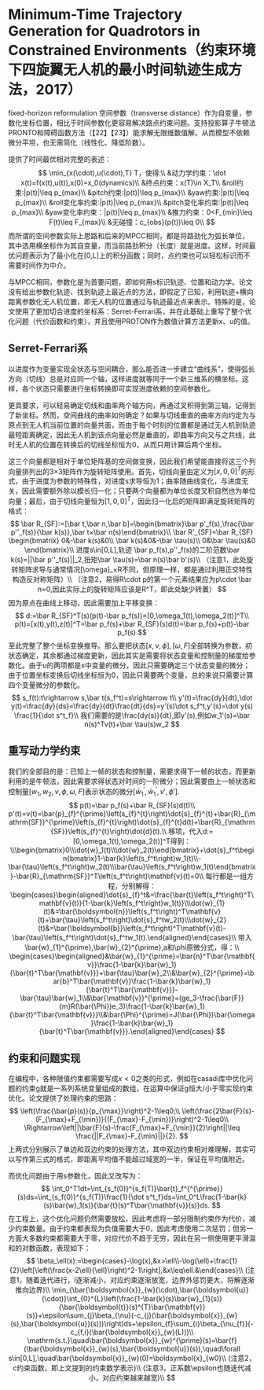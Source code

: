 # Minimum-Time Trajectory Generation for Quadrotors in Constrained Environments（约束环境下四旋翼无人机的最小时间轨迹生成方法，2017）

fixed-horizon reformulation 空间参数（transverse distance）作为自变量，参数化坐标位置，相比于时间参数化更容易解决路点约束问题。支持投影算子牛顿法PRONTO和障碍函数方法（【22】【23】）能求解无限维数值解。从而模型不依赖微分平坦，也无需简化（线性化、降低阶数）。

提供了时间最优相对完整的表述：
$$
\min_{x(\cdot),u(\cdot),T} T，使得:\\
&动力学约束：\dot x(t)=f(x(t),u(t)),x(0)=x_0(dynamics)\\
&终点约束：x(T)\in X_T\\
&roll约束:|p(t)|\leq p_{max}\\
&pitch约束:|p(t)|\leq p_{max}\\
&yaw约束:|p(t)|\leq p_{max}\\
&roll变化率约束:|p(t)|\leq p_{max}\\
&pitch变化率约束:|p(t)|\leq p_{max}\\
&yaw变化率约束：|p(t)|\leq p_{max}\\
&推力约束：0<F_{min}\leq F(t)\leq F_{max}\\
&无碰撞：c_{obs}(p(t))\leq 0\\
$$
而所谓的空间参数实际上思路和后来的MPCC相同，都是将路劲化为弧长单位，其中选用横坐标作为其自变量，而当前路劲积分（长度）就是进度。这样，时间最优问题表示为了最小化在[0,L]上的积分函数；同时，点约束也可以轻松标识而不需要时间作为中介。

与MPCC相同，参数化是为首要问题，即如何用s标识轨迹、位置和动力学。论文没有给出参数化轨迹、找到轨迹上最近点的方法，即假定了已知，利用轨迹+横向距离参数化无人机位置，即无人机的位置通过与轨迹最近点来表示。特殊的是，论文使用了更加切合进度的坐标系：Serret-Ferrari系，并在此基础上重写了整个优化问题（代价函数和约束），并且使用PROTON作为数值计算方法更新x、u的值。

##  Serret-Ferrari系

以进度作为变量实现全状态与空间耦合，那么能否进一步建立“曲线系”，使得弧长方向（切线）总是对应同一个轴，这样进度就等同于一个新三维系的横坐标。这样，各个状态只需要进行坐标转换即可实现进度依赖的空间参数化。

更具要求，可以轻易确定切线和曲率两个轴方向，再通过叉积得到第三轴，记得到了新坐标。然而，空间曲线的曲率如何确定？如果与切线垂直的曲率方向约定为与原点到无人机当前位置的向量共面，而由于每个时刻的位置都是通过无人机到轨迹最短距离确定，因此无人机到该点向量必然是垂直的，即曲率方向又与之共线，此时无人机的位置在转换后的切线坐标恒为0，从而只用计算后两个坐标。

这三个向量都是相对于单位矩阵基的空间做变换，因此我们希望能直接将这三个列向量排列出的3×3矩阵作为旋转矩阵使用。首先，切线向量由定义为$[x,0,0]^T$的形式，由于进度为参数的特殊性，对进度s求导恒为1；曲率随曲线变化，与进度无关，因此需要额外除以模长归一化；只要两个向量都为单位长度叉积自然也为单位向量；最后，由于切线向量恒为$[1,0,0]^T$，因此归一化后的矩阵即满足旋转矩阵的格式：
$$
\bar R_{SF}:=[\bar t,\bar n,\bar b]=\begin{bmatrix}\bar p'_f(s),\frac{\bar p''_f(s)}{\bar k(s)},\bar t×\bar n(s)\end{bmatrix}\\
\bar R'_{SF}=\bar R_{SF}
\begin{bmatrix}
0&-\bar k(s)&0\\
\bar k(s)&0&-\bar \tau(s)\\
0&\bar \tau(s)&0
\end{bmatrix}\\
进度s\in[0,L],轨迹 \bar p_f(s),p''_f(s)的二阶范数\bar k(s)=||\bar p''_f(s)||_2,扭矩\bar \tau(s)=\bar n(s)\bar b'(s)\\
（注意1，此处旋转矩阵求导与通常情况[\omega]_×R不同，但原理一样，都是通过利用正交特性构造反对称矩阵）\\
（注意2，易得R\cdot p的第一个元素结果应为p\cdot \bar n=0,因此实际上的旋转矩阵应该是R^T，即此处缺少转置）
$$
因为原点在曲线上移动，因此需要加上平移变换：
$$
d:=\bar R_{SF}^T(s)(p(t)-\bar p_f(s))=[0,\omega_1(t),\omega_2(t)]^T\\
p(t)=[x(t),y(t),z(t)]^T=\bar p_f(s)+\bar R_{SF}(s)d(t)=\bar p_f(s)+p(t)-\bar p_f(s)
$$
至此完整了整个坐标变换推导。那么要把状态$[x,v,\phi],[\omega,F]$全部转换为参数，初状态确定，其余都通过梯度更新，因此其实是需要将状态变量和控制量的梯度给参数化。由于u的两项都是x中变量的微分，因此只需要确定三个状态变量的微分；由于位置坐标变换后切线坐标恒为0，因此只需要两个变量，总的来说只需要计算四个变量微分的参数化。
$$
s_f(t):t\rightarrow s,\bar t(s_f^t)=s\rightarrow t\\
y'(t)=\frac{dy}{dt},\dot y(t)=\frac{dy}{ds}=\frac{dy}{dt}\frac{dt}{ds}=y'(s)\dot s_f^t,y'(s)=\dot y(s) \frac{1}{\dot s^t_f}\\
我们需要的是\frac{dy(s)}{dt},即y'(s),例如w_1'(s)=\bar n(s)^Tv(t)+\bar \tau(s)w_2
$$

## 重写动力学约束

我们的全部目的是：已知上一帧的状态和控制量，需要求得下一帧的状态，而更新利用的是牛顿法，因此需要求得状态对时间的一阶微分；因此需要由上一帧状态和控制量$[w_1,w_2,v,\phi,\omega,F]$表示状态的微分$[\bar{w}_{1}^{\prime},\bar{w}_{1}^{\prime},v',\phi']$.
$$
p(t)=\bar p_f(s)+\bar R_{SF}(s)d(t)\\
p'(t)=v(t)=\bar{p}_{f}^{\prime}\left(s_{f}^{t}\right)\dot{s}_{f}^{t}+\bar{R}_{\mathrm{SF}}^{\prime}\left(s_{f}^{t}\right)\dot{s}_{f}^{t}d(t)+\bar{R}_{\mathrm{SF}}\left(s_{f}^{t}\right)\dot{d}(t).\\
移项，代入d:=[0,\omega_1(t),\omega_2(t)]^T得到：\\\begin{bmatrix}0\\\dot{w}_1(t)\\\dot{w}_2(t)\end{bmatrix}+\dot{s}_f^t\begin{bmatrix}1-\bar{k}\left(s_f^t\right)w_1(t)\\-\bar{\tau}\left(s_f^t\right)w_2(t)\\\bar{\tau}\left(s_f^t\right)w_1(t)\end{bmatrix}-\bar{R}_{\mathrm{SF}}^T\left(s_f^t\right)\mathbf{v}(t)=0\\
每行都是一组方程，分别解得：
\begin{cases}\begin{aligned}\dot{s}_{f}^t&=\frac{\bar{t}\left(s_f^t\right)^T\mathbf{v}(t)}{1-\bar{k}\left(s_f^t\right)w_1(t)}\\\dot{w}_{1}(t)&=\bar{\boldsymbol{n}}\left(s_f^t\right)^T\mathbf{v}(t)+\bar{\tau}\left(s_f^t\right)\dot{s}_f^tw_2(t)\\\dot{w}_{2}(t)&=\bar{\boldsymbol{b}}\left(s_f^t\right)^T\mathbf{v}(t)-\bar{\tau}\left(s_f^t\right)\dot{s}_f^tw_1(t).\end{aligned}\end{cases}\\
带入\bar{w}_{1}^{\prime},\bar{w}_{2}^{\prime},a和\phi原微分式，得：\\
\begin{cases}\begin{aligned}&\bar{w}_{1}^{\prime}=\bar{n}^T\bar{\mathbf{v}}\frac{1-\bar{k}\bar{w}_1}{\bar{t}^T\bar{\mathbf{v}}}+\bar{\tau}\bar{w}_2\\&\bar{w}_{2}^{\prime}=\bar{b}^T\bar{\mathbf{v}}\frac{1-\bar{k}\bar{w}_1}{\bar{t}^T\bar{\mathbf{v}}}-\bar{\tau}\bar{w}_1\\&\bar{\mathbf{v}}^{\prime}=(ge_3-\frac{\bar{F}}{m}R(\bar{\Phi})e_3)\frac{1-\bar{k}\bar{w}_1}{\bar{t}^T\bar{\mathbf{v}}}\\&\bar{\Phi}^{\prime}=J(\bar{\Phi})\bar{\omega}\frac{1-\bar{k}\bar{w}_1}{\bar{t}^T\bar{\mathbf{v}}}.\end{aligned}\end{cases}
$$

## 约束和问题实现

在编程中，各种限值约束都需要写成$x<0$之类的形式，例如在casadi库中优化问题的约束g就是一系列系统变量组成的数组，在运算中保证g恒大/小于零实现约束优化。论文提供了处理约束的思路：
$$
\left(\frac{\bar{p}(s)}{p_{\max}}\right)^2-1\leq0;\\
\left(\frac{2\bar{F}(s)-(F_{\max}+F_{\min})}{(F_{\max}-F_{\min})}\right)^2-1\leq0\\
\Rightarrow\left||\bar{F}(s)-\frac{F_{\max}+F_{\min}}{2}\right||\leq \frac{||F_{\max}-F_{\min}||}{2}.
$$
上两式分别展示了单边和双边约束的处理方法，其中双边约束相对难理解，其实可以写作第三式的格式，即距离平均值不能超过域宽的一半，保证在平均值附近。

而优化问题由于用s参数化，因此又改写为：
$$
\int_0^T1dt=\int_{s_f(0)}^{s_f(T)}\bar{t}_f^{^{\prime}}(s)ds=\int_{s_f(0)}^{s_f(T)}\frac{1}{\dot s^t_f}ds=\int_0^L\frac{1-\bar{k}(s)\bar{w}_1(s)}{\bar{t}(s)^T\bar{\mathbf{v}}(s)}ds.
$$
在工程上，这个优化问题仍然需要放松，因此考虑将一部分限制约束作为代价，减少约束数量。由于约束都表现为负值需要大于0，因此考虑使用二次惩罚；但另一方面大多数约束都需要大于零，对应代价不趋于无穷，因此在另一侧使用更平滑温和的对数函数，表现如下：
$$
\beta_\ell(x):=\begin{cases}-\log(x),&x>\ell\\-\log(\ell)+\frac{1}{2}\left[\left(\frac{x-2\ell}{\ell}\right)^2-1\right],&x\leq\ell.&\end{cases}\\
(注意1，随着迭代进行，l逐渐减小，对应约束逐渐放宽，边界外惩罚更大，将解逐渐推向边界)\\
\min_{\bar{\boldsymbol{x}}_{w}(\cdot),\bar{\boldsymbol{u}}(\cdot)}\int_{0}^{L}\left(\frac{1-\bar{k}(s)\bar{w}_{1}(s)}{\bar{\boldsymbol{t}}(s)^{T}\bar{\mathbf{v}}(s)}+\epsilon\sum_{j}\beta_{\nu}(-c_{j}(\bar{\boldsymbol{x}}_{w}(s),\bar{\boldsymbol{u}}(s)))\right)ds+\epsilon_{f}\sum_{i}\beta_{\nu_{f}}(-c_{f,i}(\bar{\boldsymbol{x}}_{w}(L)))\\
\mathrm{s.t.}\quad\bar{\boldsymbol{x}}_{w}^{\prime}(s)=\bar{f}(\bar{\boldsymbol{x}}_{w}(s),\bar{\boldsymbol{u}}(s)),\quad\forall s\in[0,L],\quad\bar{\boldsymbol{x}}_{w}(0)=\boldsymbol{x}_{w0}\\
(注意2，c约束函数，即上文提到的约束数学表示)\\
(注意3，正系数\epsilon也随迭代减小，对应约束越来越宽)\\
$$
